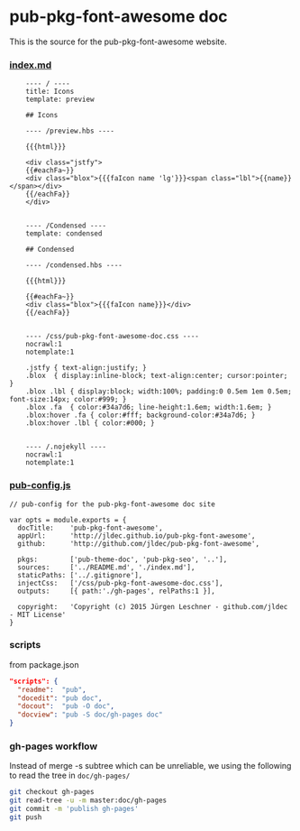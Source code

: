 # pub-pkg-font-awesome doc

This is the source for the pub-pkg-font-awesome website.

### [index.md](https://raw.githubusercontent.com/jldec/pub-pkg-font-awesome/master/doc/index.md)

```
    ---- / ----
    title: Icons
    template: preview

    ## Icons

    ---- /preview.hbs ----

    {{{html}}}

    <div class="jstfy">
    {{#eachFa~}}
    <div class="blox">{{{faIcon name 'lg'}}}<span class="lbl">{{name}}</span></div>
    {{/eachFa}}
    </div>


    ---- /Condensed ----
    template: condensed

    ## Condensed

    ---- /condensed.hbs ----

    {{{html}}}

    {{#eachFa~}}
    <div class="blox">{{{faIcon name}}}</div>
    {{/eachFa}}


    ---- /css/pub-pkg-font-awesome-doc.css ----
    nocrawl:1
    notemplate:1

    .jstfy { text-align:justify; }
    .blox  { display:inline-block; text-align:center; cursor:pointer; }
    .blox .lbl { display:block; width:100%; padding:0 0.5em 1em 0.5em; font-size:14px; color:#999; }
    .blox .fa  { color:#34a7d6; line-height:1.6em; width:1.6em; }
    .blox:hover .fa { color:#fff; background-color:#34a7d6; }
    .blox:hover .lbl { color:#000; }


    ---- /.nojekyll ----
    nocrawl:1
    notemplate:1
```

### [pub-config.js](https://github.com/jldec/pub-pkg-font-awesome/blob/master/doc/pub-config.js)

```
// pub-config for the pub-pkg-font-awesome doc site

var opts = module.exports = {
  docTitle:    'pub-pkg-font-awesome',
  appUrl:      'http://jldec.github.io/pub-pkg-font-awesome',
  github:      'http://github.com/jldec/pub-pkg-font-awesome',

  pkgs:        ['pub-theme-doc', 'pub-pkg-seo', '..'],
  sources:     ['../README.md', './index.md'],
  staticPaths: ['../.gitignore'],
  injectCss:   ['/css/pub-pkg-font-awesome-doc.css'],
  outputs:     [{ path:'./gh-pages', relPaths:1 }],

  copyright:   'Copyright (c) 2015 Jürgen Leschner - github.com/jldec - MIT License'
}
```

### scripts
from package.json

```json
"scripts": {
  "readme":  "pub",
  "docedit": "pub doc",
  "docout":  "pub -O doc",
  "docview": "pub -S doc/gh-pages doc"
}
```

### gh-pages workflow

Instead of merge -s subtree which can be unreliable, we using the following
to read the tree in `doc/gh-pages/`

```sh
git checkout gh-pages
git read-tree -u -m master:doc/gh-pages
git commit -m 'publish gh-pages'
git push
```
